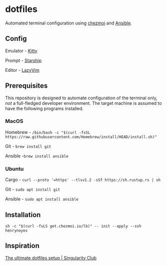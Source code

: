 # dotfiles

Automated terminal configuration using [chezmoi](https://www.chezmoi.io/) and [Ansible](https://docs.ansible.com/).

## Config

Emulator - [Kitty](https://sw.kovidgoyal.net/kitty/)

Prompt - [Starship](https://starship.rs/)

Editor - [LazyVim](https://www.lazyvim.org/)

## Prerequisites

This repository is designed to automate configuration of the terminal only, *not* a full-fledged developer environment. The target machine is assumed to have the following programs installed.

### MacOS

Homebrew - `/bin/bash -c "$(curl -fsSL https://raw.githubusercontent.com/Homebrew/install/HEAD/install.sh)"`

Git - `brew install git`

Ansible -`brew install ansible`

### Ubuntu

Cargo - `curl --proto '=https' --tlsv1.2 -sSf https://sh.rustup.rs | sh`

Git - `sudo apt install git`

Ansible - `sudo apt install ansible`

## Installation

```shell
sh -c "$(curl -fsLS get.chezmoi.io/lb)" -- init --apply --ssh henrynoyes
```

## Inspiration

[The ultimate dotfiles setup | Singularity Club](https://www.youtube.com/watch?v=-RkANM9FfTM)